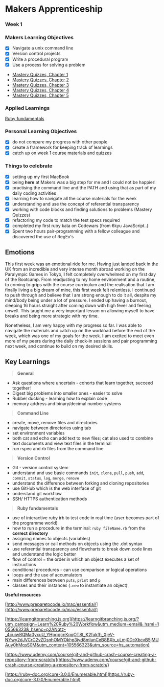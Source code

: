 # Makers Apprenticeship

### Week 1

### Makers Learning Objectives

- [x] Navigate a unix command line
- [x] Version control projects
- [x] Write a procedural program
- [x] Use a process for solving a problem
- [Mastery Quizzes, Chapter 1](https://mastery-curriculum.makers.tech/chapter1/)
- [Mastery Quizzes, Chapter 2](https://mastery-curriculum.makers.tech/chapter2/)
- [Mastery Quizzes, Chapter 3](https://mastery-curriculum.makers.tech/chapter3/)
- [Mastery Quizzes, Chapter 4](https://mastery-curriculum.makers.tech/chapter4/)
- [Mastery Quizzes, Chapter 5](https://mastery-curriculum.makers.tech/chapter5/)

### Applied Learnings

[Ruby fundamentals](https://github.com/delexii/makers-dir/tree/main/ruby-fundamentals)

### Personal Learning Objectives

- [x] do not compare my progress with other people
- [x] create a framework for keeping track of learnings
- [x] catch up on week 1 course materials and quizzes

### Things to celebrate

- [x] setting up my first MacBook
- [x] being **here** at Makers was a big step for me and I could not be happier!
- [x] practising the command line and the PATH and using that as part of my daily coding activities
- [x] learning how to navigate all the course materials for the week
- [x] understanding and use the concept of referential transparency
- [x] working with code blocks and finding solutions to problems (Mastery Quizzes)
- [x] refactoring my code to match the test specs required
- [x] completed my first ruby kata on Codewars (from 6kyu JavaScript..)
- [x] Spent two hours pair-programming with a fellow colleague and discovered the use of RegEx's

## Emotions

This first week was an emotional ride for me. Having just landed back in the UK from an incredible and very intense month abroad working on the Paralympic Games in Tokyo, I felt completely overwhelmed on my first day of the Bootcamp. From readjusting to my home environment and a routine, to coming to grips with the course curriculum and the realisation that I am finally living a big dream of mine, this first week felt relentless. I continued to push through and believe that I am strong enough to do it all, despite my mind/body being under a lot of pressure. I ended up having a burnout, sleeping 16 hours straight after coming down with high fever and feeling unwell. This taught me a very important lesson on allowing myself to have breaks and being more strategic with my time.

Nonetheless, I am very happy with my progress so far. I was able to navigate the materials and catch up on the workload before the end of the week, which was one of my goals for the week. I am excited to meet even more of my peers during the daily check-in sessions and pair programming next week, and continue to build on my desired skills.

## Key Learnings

> **General**

- Ask questions where uncertain - cohorts that learn together, succeed together!
- Digest big problems into smaller ones - easier to solve
- Rubber ducking - learning how to explain code
- memory address and binary/decimal number systems

> **Command Line**

- create, move, remove files and directories
- navigate between directories using tab
- set environment variables
- both cat and echo can add text to new files; cat also used to combine text documents and view text files in the terminal
- run rspec and rb files from the command line

> **Version Control**

- Git - version control system
- understand and use basic commands `init`, `clone`, `pull`, `push`, `add`, `commit`, `status`, `log`, `merge`, `remove`
- understand the difference between forking and cloning repositories
- use GitHub which is the web interface of git
- understand git workflow
- SSH/ HTTPS authentication methods

> **Ruby fundamentals**

- use of interactive ruby irb to test code in real time (user becomes part of the programme world)
- how to run a procedure in the terminal: `ruby fileName.rb` from the **correct** **directory**
- assigning names to objects (variables)
- send messages or call methods on objects using the .dot syntax
- use referential transparency and flowcharts to break down code lines and understand the logic better
- flow of control = the order in which an object executes a set of instructions
- conditional procedures - can use comparison or logical operations
- loops and the use of accumulators
- main differences between `puts`, `print` and `p`
- classes and their instances (`.new` to instantiate an object)

**Useful resources**

[http://www.preparetocode.io/mac/essential/](http://www.preparetocode.io/mac/essential/)

[https://learngitbranching.js.org](https://learngitbranching.js.org/?utm_campaign=Learn%20Ruby%20Workflow&utm_medium=email&_hsmi=105566323&_hsenc=p2ANqtz-_4cuiwBQMa0yxuU_YHpqgcnKpqOT8t_K2fukfh_XjeV-NYwy2dJVCrC2vZDsnhOMYOkhp3iyd8mIunCeB8BXb_uLmj0DcXbcvB5jMUAuy0hMqsS0M&utm_content=105566323&utm_source=hs_automation)

[https://www.udemy.com/course/git-and-github-crash-course-creating-a-repository-from-scratch/](https://www.udemy.com/course/git-and-github-crash-course-creating-a-repository-from-scratch/)

[https://ruby-doc.org/core-3.0.0/Enumerable.html](https://ruby-doc.org/core-3.0.0/Enumerable.html)
